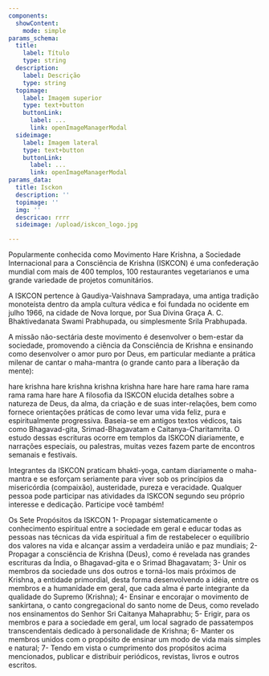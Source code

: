 ```yaml
---
components:
  showContent:
    mode: simple
params_schema:
  title:
    label: Título
    type: string
  description:
    label: Descrição
    type: string
  topimage:
    label: Imagem superior
    type: text+button
    buttonLink:
      label: ...
      link: openImageManagerModal
  sideimage:
    label: Imagem lateral
    type: text+button
    buttonLink:
      label: ...
      link: openImageManagerModal
params_data:
  title: Isckon
  description: ''
  topimage: ''
  img: ''
  descricao: rrrr
  sideimage: /upload/iskcon_logo.jpg

---
```


Popularmente conhecida como Movimento Hare Krishna, a Sociedade Internacional para a Consciência de Krishna (ISKCON) é uma confederação mundial com mais de 400 templos, 100 restaurantes vegetarianos e uma grande variedade de projetos comunitários.

A ISKCON pertence à Gaudiya-Vaishnava Sampradaya, uma antiga tradição monoteísta dentro da ampla cultura védica e foi fundada no ocidente em julho 1966, na cidade de Nova Iorque, por Sua Divina Graça A. C. Bhaktivedanata Swami Prabhupada, ou simplesmente Srila Prabhupada.

A missão não-sectária deste movimento é desenvolver o bem-estar da sociedade, promovendo a ciência da Consciência de Krishna e ensinando como desenvolver o amor puro por Deus, em particular mediante a prática milenar de cantar o maha-mantra (o grande canto para a liberação da mente):

hare krishna hare krishna
krishna krishna hare hare
hare rama hare rama
rama rama hare hare
A filosofia da ISKCON elucida detalhes sobre a natureza de Deus, da alma, da criação e de suas inter-relações, bem como fornece orientações práticas de como levar uma vida feliz, pura e espiritualmente progressiva. Baseia-se em antigos textos védicos, tais como Bhagavad-gita, Srimad-Bhagavatam e Caitanya-Charitamrita. O estudo dessas escrituras ocorre em templos da ISKCON diariamente, e narrações especiais, ou palestras, muitas vezes fazem parte de encontros semanais e festivais.

Integrantes da ISKCON praticam bhakti-yoga, cantam diariamente o maha-mantra e se esforçam seriamente para viver sob os princípios da misericórdia (compaixão), austeridade, pureza e veracidade. Qualquer pessoa pode participar nas atividades da ISKCON segundo seu próprio interesse e dedicação. Participe você também!

Os Sete Propósitos da ISKCON
1- Propagar sistematicamente o conhecimento espiritual entre a sociedade em geral e educar todas as pessoas nas técnicas da vida espiritual a fim de restabelecer o equilíbrio dos valores na vida e alcançar assim a verdadeira união e paz mundiais;
2- Propagar a consciência de Krishna (Deus), como é revelada nas grandes escrituras da Índia, o Bhagavad-gita e o Srimad Bhagavatam;
3- Unir os membros da sociedade uns dos outros e torná-los mais próximos de Krishna, a entidade primordial, desta forma desenvolvendo a idéia, entre os membros e a humanidade em geral, que cada alma é parte integrante da qualidade do Supremo (Krishna);
4- Ensinar e encorajar o movimento de sankirtana, o canto congregacional do santo nome de Deus, como revelado nos ensinamentos do Senhor Sri Caitanya Mahaprabhu;
5- Erigir, para os membros e para a sociedade em geral, um local sagrado de passatempos transcendentais dedicado à personalidade de Krishna;
6- Manter os membros unidos com o propósito de ensinar um modo de vida mais simples e natural;
7- Tendo em vista o cumprimento dos propósitos acima mencionados, publicar e distribuir periódicos, revistas, livros e outros escritos.